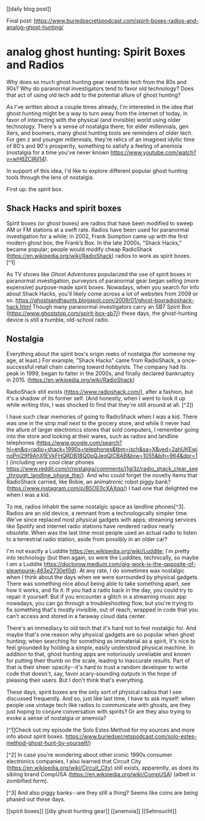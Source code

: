 [[daily blog post]]

Final post: https://www.buriedsecretspodcast.com/spirit-boxes-radios-and-analog-ghost-hunting/
# analog ghost hunting: Spirit Boxes and Radios
Why does so much ghost hunting gear resemble tech from the 80s and 90s? Why do paranormal investigators tend to favor old technology? Does that act of using old tech add to the potential allure of ghost hunting?

As I've written about a couple times already, I'm interested in the idea that ghost hunting might be a way to turn away from the internet of today, in favor of interacting with the physical (and invisible) world using older technology. There's a sense of nostalgia there; for elder millennials, gen Xers, and boomers, many ghost hunting tools are reminders of older tech. For gen z and younger millennials, they're relics of an imagined idyllic time of 80's and 90's prosperity, something to satisfy a feeling of anemoia (nostalgia for a time you've never known https://www.youtube.com/watch?v=wH6ZCIRjI14). 

In support of this idea, I'd like to explore different popular ghost hunting tools through the lens of nostalgia. 

First up: the spirit box.

## Shack Hacks and spirit boxes
Spirit boxes (or ghost boxes) are radios that have been modified to sweep AM or FM stations at a swift rate. Radios have been used for paranormal investigation for a while; in 2002, Frank Sumption came up with the first modern ghost box, the Frank’s Box. In the late 2000s, “Shack Hacks,” became popular; people would modify cheap RadioShack (https://en.wikipedia.org/wiki/RadioShack) radios to work as spirit boxes.[^1] 

As TV shows like *Ghost Adventures* popularized the use of spirit boxes in paranormal investigation, purveyors of paranormal gear began selling (more expensive) purpose-made spirit boxes. Nowadays, when you search for info about Shack Hacks, you'll likely come across a lot of websites from 2009 or so. https://ghostsandhaunts.blogspot.com/2009/01/ghost-boxradioshack-hack.html Though many paranormal investigators carry an SB7 Spirit Box (https://www.ghoststop.com/spirit-box-sb7/) these days, the ghost-hunting device is still a humble, old-school radio.

## Nostalgia
Everything about the spirit box's origin reeks of nostalgia (for someone my age, at least.) For example, "Shack Hacks" came from RadioShack, a once-successful retail chain catering toward hobbyists. The company had its peak in 1999, began to falter in the 2000s, and finally declared bankruptcy in 2015. (https://en.wikipedia.org/wiki/RadioShack) 

RadioShack still exists (https://www.radioshack.com/), after a fashion, but it's a shadow of its former self. (And honestly, when I went to look it up while writing this, I was shocked to find that they're still around at all. [^2]) 

I have such clear memories of going to RadioShack when I was a kid. There was one in the strip mall next to the grocery store, and while it never had the allure of larger electronics stores that sold computers, I remember going into the store and looking at their wares, such as radios and landline telephones (https://www.google.com/search?hl=en&q=radio+shack+1990s+telephones&tbm=isch&sa=X&ved=2ahUKEwjnqPni29f9AhXfEVkFHQRDB18Q0pQJegQICBAB&biw=1055&bih=964&dpr=1) (including very cool clear phones https://www.reddit.com/r/nostalgia/comments/j1gj3z/radio_shack_clear_see_through_landline_phone_the/). And who could forget the novelty items that RadioShack carried, like Robie, an animatronic robot piggy bank? (https://www.instagram.com/p/B5OE0cXAXqq/) I had one that delighted me when I was a kid. 

To me, radios inhabit the same nostalgic space as landline phones[^3]. Radios are an old device, a remnant from a technologically simpler time. We've since replaced most physical gadgets with apps; streaming services like Spotify and internet radio stations have rendered radios nearly obsolete. When was the last time most people used an actual radio to listen to a terrestrial radio station, aside from possibly in an older car?

I'm not exactly a Luddite https://en.wikipedia.org/wiki/Luddite; I'm pretty into technology (but then again, so were the Luddites, technically, so maybe I *am* a Luddite https://doctorow.medium.com/gig-work-is-the-opposite-of-steampunk-463e2730ef0d). At any rate, I do sometimes wax nostalgic when I think about the days when we were surrounded by physical gadgets. There was something nice about being able to take something apart, see how it works, and fix it. If you had a radio back in the day, you could try to repair it yourself. But if you encounter a glitch in a streaming music app nowadays, you can go through a troubleshooting flow, but you're trying to fix something that's mostly invisible, out of reach, wrapped in code that you can't access and stored in a faraway cloud data center.

There's an immediacy to old tech that it's hard not to feel nostalgic for. And maybe that's one reason why physical gadgets are so popular when ghost hunting; when searching for something as immaterial as a spirit, it's nice to feel grounded by holding a simple, easily understood physical machine. In addition to that, ghost hunting apps are notoriously unreliable and known for putting their thumb on the scale, leading to inaccurate results. Part of that is their sheer opacity--it's hard to trust a random developer to write code that doesn't, say, favor scary-sounding outputs in the hope of pleasing their users. But I don't think that's everything.

These days, spirit boxes are the only sort of physical radios that I see discussed frequently. And so, just like last time, I have to ask myself: when people use vintage tech like radios to communicate with ghosts, are they just hoping to conjure conversation with spirits? Or are they also trying to evoke a sense of nostalgia or anemoia?

[^1]Check out my episode the Solo Estes Method for my sources and more info about spirit boxes. https://www.buriedsecretspodcast.com/solo-estes-method-ghost-hunt-by-yourself/)

[^2] In case you're wondering about other iconic 1990s consumer electronics companies, I also learned that Circuit City (https://en.wikipedia.org/wiki/Circuit_City) still exists, apparently, as does its sibling brand CompUSA (https://en.wikipedia.org/wiki/CompUSA) (albeit in zombified form). 

[^3] And also piggy banks--are they still a thing? Seems like coins are being phased out these days.


[[spirit boxes]] [[diy ghost hunting gear]] [[anemoia]] [[Sehnsucht]]